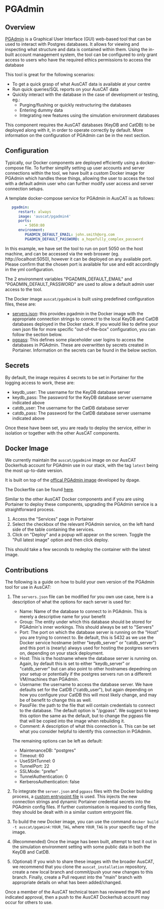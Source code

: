 # PGAdmin

## Overview

[PGAdmin](https://www.pgadmin.org/) is a Graphical User Interface (GUI) web-based tool that can be used to interact with Postgres databases. It allows for viewing and inspecting what structure and data is contained within them. Using the in-built account management system, the tool can be configured to only grant access to users who have the required ethics permissions to access the database

This tool is great for the following scenarios:
- To get a quick grasp of what AusCAT data is available at your centre
- Run quick queries/SQL reports on your AusCAT data
- Quickly interact with the database in the case of development or testing, eg.:
   - Purging/flushing or quickly restructuring the databases 
   - Entering dummy data
   - Integrating new features using the simulation environment databases

This component requires the AusCAT databases (KeyDB and CatDB) to be deployed along with it, in order to operate correctly by default. More information on the configuration of PGAdmin can be in the next section. 

## Configuration

Typically, our Docker components are deployed efficiently using a docker-compose file. To further simplify setting up user accounts and server connections within the tool, we have built a custom Docker image for PGAdmin which handles these things, allowing the user to access the tool with a default admin user who can further modify user access and server connection setups.

A template docker-compose service for PGAdmin in AusCAT is as follows:

```yml
   pgadmin:
      restart: always
      image: 'auscat/pgadmin4'
      ports: 
         - 5050:80
      environment:
         PGADMIN_DEFAULT_EMAIL: john.smith@org.com
         PGADMIN_DEFAULT_PASSWORD: a_hopefully_complex_password
```
In this example, we have set the tool to run on port 5050 on the host machine, and can be accessed via the web broswer (eg. http://localhost:5050), however it can be deployed on any available port. Please confirm that the chosen port is available for use and edit accordingly in the yml configuration. 

The 2 environment variables "PGADMIN_DEFAULT_EMAIL" and "PGADMIN_DEFAULT_PASSWORD" are used to allow a default admin user access to the tool.

The Docker image `auscat/pgadmin4` is built using predefined configuration files, these are:
- [servers.json](https://github.com/AustralianCancerDataNetwork/auscat_installation/blob/main/pgadmin/servers.json): this provides pgadmin in the Docker image with the appropriate connection strings to connect to the local KeyDB and CatDB databases deployed in the Docker stack. If you would like to define your own json file for more specific "out-of-the-box" configuration, you can follow the section below.
- [pgpass](https://github.com/AustralianCancerDataNetwork/auscat_installation/blob/main/pgadmin/pgpass): This defines some placeholder user logins to access the databases in PGAdmin. These are overwritten by secrets created in Portainer. Information on the secrets can be found in the below section.

## Secrets
By default, the image requires 4 secrets to be set in Portainer for the logging access to work, these are:
- keydb_user: The username for the KeyDB database server
- keydb_pass: The password for the KeyDB database server username indicated above
- catdb_user: The username for the CatDB database server
- catdb_pass: The password for the CatDB database server username indicated above

Once these have been set, you are ready to deploy the service, either in isolation or together with the other AusCAT components.

## Docker Image

We currently maintain the `auscat/pgadmin4` image on our AusCAT Dockerhub account for PGAdmin use in our stack, with the tag `latest` being the most up-to-date version.

It is built on top of the [offical PGAdmin image](https://hub.docker.com/r/dpage/pgadmin4/) developed by dpage.

The Dockerfile can be found [here](https://github.com/AustralianCancerDataNetwork/auscat_installation/blob/main/pgadmin/Dockerfile).

Similar to the other AusCAT Docker components and if you are using Portainer to deploy these components, upgrading the PGAdmin service is a straightforward process.
1. Access the "Services" page in Portainer
2. Select the checkbox of the relevant PGAdmin service, on the left hand side of the table containing the services.
3. Click on "Deploy" and a popup will appear on the screen. Toggle the "Pull latest image" option and then click deploy.

This should take a few seconds to redeploy the container with the latest image.


## Contributions

The following is a guide on how to build your own version of the PGAdmin tool for use in AusCAT:

1. The `servers.json` file can be modified for you own use case, here is a description of what the options for each server is used for:
   - Name: Name of the database to connect to in PGAdmin. This is merely a descriptive name for your benefit
   - Group: The entity under which this database should be stored for PGAdmin's inner workings. This should always be set to "Servers"
   - Port: The port on which the database server is running on the "Host" you are trying to connect to. Be default, this is 5432 as we use the Docker service hostname (either "keydb_server" or "catdb_server") and this port is (nearly) always used for hosting the postgres servers on, depending on your stack deployment. 
   - Host: This is the hostname where the database server is running on. Again, by default this is set to either "keydb_server" or "catdb_server" but can also point to other hostnames depedning on your setup or potentially if the postgres servers run on a different VM/machines than PGAdmin.
   - Username: the username to access the database server. We have defaults set for the CatDB ("catdb_user"), but again depending on how you configure your CatDB this will most likely change, and may be of benefit to change this as well.
   - PassFile: the path to the file that will contain credentials to connect to the database. The default option is "/pgpass". We suggest to keep this option the same as the default, but to change the pgpass file that will be copied into the image when rebuilding it.
   - Comment: A description of what this connection is. This can be set what you consider helpful to identify this connection in PGAdmin.
   
   The remaining options can be left as default:
   
   - MaintenanceDB: "postgres"
   - Timeout: 60
   - UseSSHTunnel: 0
   - TunnelPort: 22
   - SSLMode: "prefer"
   - TunnelAuthentication: 0
   - KerberosAuthentication: false

2. To integrate the `server.json` and `pgpass` files with the Docker building process, a [custom entrypoint file](https://github.com/AustralianCancerDataNetwork/auscat_installation/blob/main/pgadmin/custom_entrypoint.sh) is used. This injects the new connection strings and dynamic Portainer credential secrets into the PGAdmin config files. If further customisation is required to config files, they should be dealt with in a similar custom entrypoint file.

3. To build the new Docker image, you can use the command `docker build -t auscat/pgamin4:YOUR_TAG`, where `YOUR_TAG` is your specific tag of the image.

4. (Recommended) Once the image has been built, attempt to test it out in the simulation environment setting with some public data in both the KeyDB and CatDB.

5. (Optional) If you wish to share these images with the broader AusCAT, we recommend that you clone the `auscat_installation` repository, create a new local branch and commit/push your new changes to this branch. Finally, create a Pull request into the "main" branch with appropriate details on what has been added/changed.

Once a member of the AusCAT technical team has reviewed the PR and indicated approval, then a push to the AusCAT Dockerhub account may occur for others to use.
